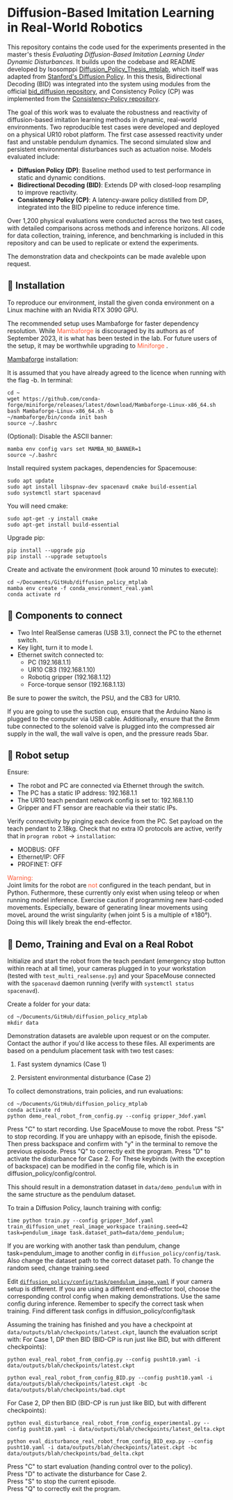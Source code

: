 # Diffusion-Based Imitation Learning in Real-World Robotics

This repository contains the code used for the experiments presented in the master's thesis *Evaluating Diffusion-Based Imitation Learning Under Dynamic Disturbances*. It builds upon the codebase and README developed by Isosomppi [Diffusion_Policy_Thesis_mtplab](https://github.com/niiloemil/diffusion_policy_thesis_mtplab), which itself was adapted from [Stanford's Diffusion Policy](https://github.com/real-stanford/diffusion_policy). In this thesis, Bidirectional Decoding (BID) was integrated into the system using modules from the official [bid_diffusion repository](https://github.com/YuejiangLIU/bid_diffusion), and Consistency Policy (CP) was implemented from the [Consistency-Policy repository](https://github.com/Aaditya-Prasad/Consistency-Policy).

The goal of this work was to evaluate the robustness and reactivity of diffusion-based imitation learning methods in dynamic, real-world environments. Two reproducible test cases were developed and deployed on a physical UR10 robot platform. The first case assessed reactivity under fast and unstable pendulum dynamics. The second simulated slow and persistent environmental disturbances such as actuation noise. Models evaluated include:

- **Diffusion Policy (DP)**: Baseline method used to test performance in static and dynamic conditions.
- **Bidirectional Decoding (BID)**: Extends DP with closed-loop resampling to improve reactivity.
- **Consistency Policy (CP)**: A latency-aware policy distilled from DP, integrated into the BID pipeline to reduce inference time.

Over 1,200 physical evaluations were conducted across the two test cases, with detailed comparisons across methods and inference horizons. All code for data collection, training, inference, and benchmarking is included in this repository and can be used to replicate or extend the experiments.

The demonstration data and checkpoints can be made avaleble upon request.


## 💾 Installation

To reproduce our environment, install the given conda environment on a Linux machine with an Nvidia RTX 3090 GPU. 

The recommended setup uses Mambaforge for faster dependency resolution. While <span style="color:ff5733
"> Mambaforge </span> is discouraged by its authors as of September 2023, it is what has been tested in the lab. For future users of the setup, it may be worthwhile upgrading to <span style="color:ff5733
"> Miniforge </span>.

[Mambaforge](https://github.com/conda-forge/miniforge#mambaforge) installation: 

It is assumed that you have already agreed to the licence when running with the flag -b. In terminal:

```console
cd ~
wget https://github.com/conda-forge/miniforge/releases/latest/download/Mambaforge-Linux-x86_64.sh
bash Mambaforge-Linux-x86_64.sh -b
~/mambaforge/bin/conda init bash
source ~/.bashrc
```

(Optional): Disable the ASCII banner:
```console
mamba env config vars set MAMBA_NO_BANNER=1
source ~/.bashrc
```


Install required system packages, dependencies for Spacemouse:
```console
sudo apt update
sudo apt install libspnav-dev spacenavd cmake build-essential
sudo systemctl start spacenavd
```

You will need cmake:
```console
sudo apt-get -y install cmake
sudo apt-get install build-essential
```

Upgrade pip:
```console
pip install --upgrade pip
pip install --upgrade setuptools
```

Create and activate the environment (took around 10 minutes to execute):
```console
cd ~/Documents/GitHub/diffusion_policy_mtplab
mamba env create -f conda_environment_real.yaml
conda activate rd
```
## 🔌 Components to connect 

- Two Intel RealSense cameras (USB 3.1), connect the PC to the ethernet switch.
- Key light, turn it to mode I.
- Ethernet switch connected to:
  - PC (192.168.1.1)
  - UR10 CB3 (192.168.1.10)
  - Robotiq gripper (192.168.1.12)
  - Force-torque sensor (192.168.1.13)


Be sure to power the switch, the PSU, and the CB3 for UR10.

If you are going to use the suction cup, ensure that the Arduino Nano is plugged to the computer via USB cable. Additionally, ensure that the 8mm tube connected to the solenoid valve is plugged into the compressed air supply in the wall, the wall valve is open, and the pressure reads 5bar. 

## 💾 Robot setup

Ensure:
- The robot and PC are connected via Ethernet through the switch.
- The PC has a static IP address: 192.168.1.1
- The UR10 teach pendant network config is set to: 192.168.1.10
- Gripper and FT sensor are reachable via their static IPs.

Verify connectivity by pinging each device from the PC.
Set payload on the teach pendant to 2.18kg. Check that no extra IO protocols are active, verify that in `program robot` -> `installation`:
- MODBUS: OFF
- Ethernet/IP: OFF
- PROFINET: OFF

<span style="color:ff5733"> Warning: </span>\
Joint limits for the robot are <span style="color:ff5733"> not </span> configured in the teach pendant, but in Python. Futhermore, these currently only exist when using teleop or when running model inference. Exercise caution if programming new hard-coded movements. Especially, beware of generating linear movements using moveL around the wrist singularity (when joint 5 is a multiple of ±180°). Doing this will likely break the end-effector.


## 🦾 Demo, Training and Eval on a Real Robot
Initialize and start the robot from the teach pendant (emergency stop button within reach at all time), your cameras plugged in to your workstation (tested with `test_multi_realsense.py`) and your SpaceMouse connected with the `spacenavd` daemon running (verify with `systemctl status spacenavd`).

Create a folder for your data:
```console
cd ~/Documents/GitHub/diffusion_policy_mtplab
mkdir data
```

Demonstration datasets are avaleble upon request or on the computer. Contact the author if you'd like access to these files. All experiments are based on a pendulum placement task with two test cases:

1. Fast system dynamics (Case 1)

2. Persistent environmental disturbance (Case 2)

To collect demonstrations, train policies, and run evaluations:

```console
cd ~/Documents/GitHub/diffusion_policy_mtplab
conda activate rd
python demo_real_robot_from_config.py --config gripper_3dof.yaml
```

Press "C" to start recording. Use SpaceMouse to move the robot. Press "S" to stop recording. If you are unhappy with an episode, finish the episode. Then press backspace and confirm with "y" in the terminal to remove the previous episode. Press "Q" to correctly exit the program. Press "D" to activate the disturbance for Case 2. For These keybinds (with the exception of backspace) can be modified in the config file, which is in diffusion_policy/config/control.

This should result in a demonstration dataset in `data/demo_pendulum` with in the same structure as the pendulum dataset.

To train a Diffusion Policy, launch training with config:
```console
time python train.py --config gripper_3dof.yaml train_diffusion_unet_real_image_workspace training.seed=42 task=pendulum_image task.dataset_path=data/demo_pendulum;
```

If you are working with another task than pendulum, change task=pendulum_image to another config in `diffusion_policy/config/task`. Also change the dataset path to the correct dataset path. To change the random seed, change training.seed 

Edit [`diffusion_policy/config/task/pendulum_image.yaml`](./diffusion_policy/config/task/pendulum_image.yaml) if your camera setup is different. If you are using a different end-effector tool, choose the corresponding control config when making demonstrations. Use the same config during inference. Remember to specify the correct task when training. Find different task configs in diffusion_policy/config/task

Assuming the training has finished and you have a checkpoint at `data/outputs/blah/checkpoints/latest.ckpt`, launch the evaluation script with:
For Case 1, DP then BID (BID-CP is run just like BID, but with different checkpoints):
```console
python eval_real_robot_from_config.py --config pusht10.yaml -i data/outputs/blah/checkpoints/latest.ckpt

python eval_real_robot_from_config_BID.py --config pusht10.yaml -i data/outputs/blah/checkpoints/latest.ckpt -bc data/outputs/blah/checkpoints/bad.ckpt
```

For Case 2, DP then BID (BID-CP is run just like BID, but with different checkpoints):
```console
python eval_disturbance_real_robot_from_config_experimental.py --config pusht10.yaml -i data/outputs/blah/checkpoints/latest_delta.ckpt

python eval_disturbance_real_robot_from_config_BID_exp.py --config pusht10.yaml -i data/outputs/blah/checkpoints/latest.ckpt -bc data/outputs/blah/checkpoints/bad_delta.ckpt
```

Press "C" to start evaluation (handing control over to the policy).\
Press "D" to activate the disturbance for Case 2.\
Press "S" to stop the current episode.\
Press "Q" to correctly exit the program.
